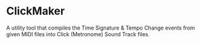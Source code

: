 # ClickMaker
A utility tool that compiles the Time Signature & Tempo Change events from given MIDI files into Click (Metronome) Sound Track files.
